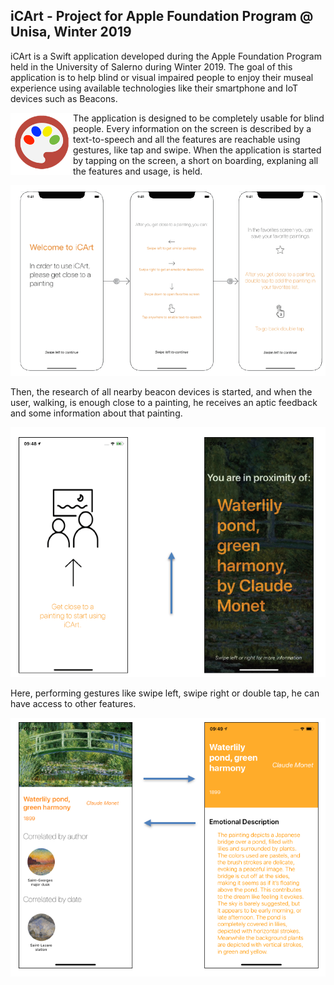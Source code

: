 
## iCArt - Project for Apple Foundation Program @ Unisa, Winter 2019

iCArt is a Swift application developed during the Apple Foundation Program held in the University of Salerno during Winter 2019. The goal of this application is to help blind or visual impaired people to enjoy their museal experience using available technologies like their smartphone and IoT devices such as Beacons. 

<img align="left" width="100" height="100" src="https://github.com/salvatore-arienzo/iCArt/blob/master/images/logoicart.png">

The application is designed to be completely usable for blind people. Every information on the screen is described by a text-to-speech and all the features are reachable using gestures, like tap and swipe. When the application is started by tapping on the screen, a short on boarding, explaning all the features and usage, is held.

<p align="center">
<img src="https://github.com/salvatore-arienzo/iCArt/blob/master/images/onboarding.png">
</p>

Then, the research of all nearby beacon devices is started, and when the user, walking, is enough close to a painting, he receives an aptic feedback and some information about that painting.

<p align="center">
<img src="https://github.com/salvatore-arienzo/iCArt/blob/master/images/search.png">
</p>

Here, performing gestures like swipe left, swipe right or double tap, he can have access to other features.

<p align="center">
<img src="https://github.com/salvatore-arienzo/iCArt/blob/master/images/swipe.png">
</p>

